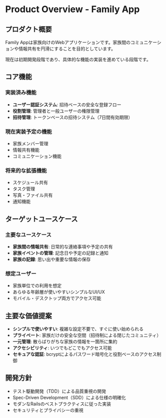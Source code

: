# Product Overview - Family App

## プロダクト概要

Family Appは家族向けのWebアプリケーションです。家族間のコミュニケーションや情報共有を円滑にすることを目的としています。

現在は初期開発段階であり、具体的な機能の実装を進めている段階です。

## コア機能

### 実装済み機能
- **ユーザー認証システム**: 招待ベースの安全な登録フロー
- **役割管理**: 管理者と一般ユーザーの権限管理
- **招待管理**: トークンベースの招待システム（7日間有効期限）

### 現在実装予定の機能
- 家族メンバー管理
- 情報共有機能
- コミュニケーション機能

### 将来的な拡張機能
- スケジュール共有
- タスク管理
- 写真・ファイル共有
- 通知機能

## ターゲットユースケース

### 主要なユースケース
- **家族間の情報共有**: 日常的な連絡事項や予定の共有
- **家族イベントの管理**: 記念日や予定の記録と通知
- **家族の記録**: 思い出や重要な情報の保存

### 想定ユーザー
- 家族単位での利用を想定
- あらゆる年齢層が使いやすいシンプルなUI/UX
- モバイル・デスクトップ両方でアクセス可能

## 主要な価値提案

- **シンプルで使いやすい**: 複雑な設定不要で、すぐに使い始められる
- **プライベート**: 家族だけの安全な空間（招待制による閉じたコミュニティ）
- **一元管理**: 散らばりがちな家族の情報を一箇所に集約
- **アクセシビリティ**: いつでもどこでもアクセス可能
- **セキュアな認証**: bcryptによるパスワード暗号化と役割ベースのアクセス制御

## 開発方針

- テスト駆動開発（TDD）による品質重視の開発
- Spec-Driven Development（SDD）による仕様の明確化
- モダンなRailsのベストプラクティスに従った実装
- セキュリティとプライバシーの重視
